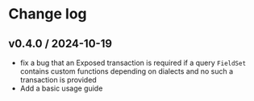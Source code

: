 # Change log

## v0.4.0 / 2024-10-19

* fix a bug that an Exposed transaction is required if a query `FieldSet` contains custom functions depending on dialects and no such a transaction is provided
* Add a basic usage guide
